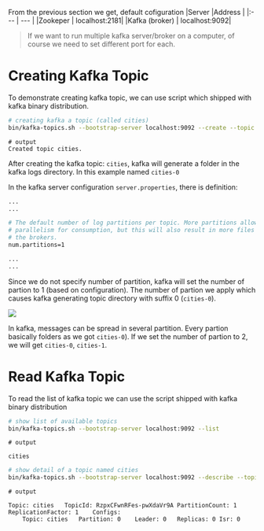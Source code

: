 From the previous section we get, default cofiguration
|Server         |Address        |
|:---           | ---           |
|Zookeper       | localhost:2181|
|Kafka (broker) | localhost:9092|

> If we want to run multiple kafka server/broker on a computer, of course we need to set different port for each.

# Creating Kafka Topic
To demonstrate creating kafka topic, we can use script which shipped with kafka binary distribution.
```bash
# creating kafka a topic (called cities)
bin/kafka-topics.sh --bootstrap-server localhost:9092 --create --topic cities

```

``` text
# output
Created topic cities.
```

After creating the kafka topic: <code>cities</code>, kafka will generate a folder in the kafka logs directory. In this example named <code>cities-0</code>

In the kafka server configuration <code>server.properties</code>, there is definition:

```bash
...
...

# The default number of log partitions per topic. More partitions allow greater
# parallelism for consumption, but this will also result in more files across
# the brokers.
num.partitions=1

...
...

```

Since we do not specify number of partition, kafka will set the number of partion to 1 (based on configuration).
The number of partion we apply which causes kafka generating topic directory with suffix 0 (<code>cities-0</code>).  

<image src="images/kafka-topic-cities.png"/>  

In kafka, messages can be spread in several partition. Every partion basically folders as we got <code>cities-0</code>).
If we set the number of partion to 2, we will get <code>cities-0</code>, <code>cities-1</code>.

# Read Kafka Topic
To read the list of kafka topic we can use the script shipped with kafka binary distribution
```bash
# show list of available topics
bin/kafka-topics.sh --bootstrap-server localhost:9092 --list 
```

```text
# output

cities
```

```bash
# show detail of a topic named cities
bin/kafka-topics.sh --bootstrap-server localhost:9092 --describe --topic cities
```

```text
# output

Topic: cities	TopicId: RzpxCFwnRFes-pwXdaVr9A	PartitionCount: 1	ReplicationFactor: 1	Configs: 
	Topic: cities	Partition: 0	Leader: 0	Replicas: 0	Isr: 0

```